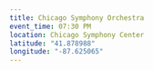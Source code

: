 ```yaml
---
title: Chicago Symphony Orchestra
event_time: 07:30 PM
location: Chicago Symphony Center
latitude: "41.878988"
longitude: "-87.625065"
---
```

